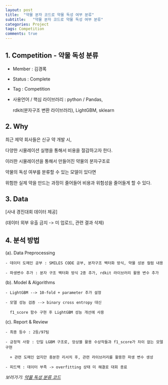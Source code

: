 ```yaml
---
layout: post
title:  "약물 분자 코드로 약물 독성 여부 분류"
subtitle:   "약물 분자 코드로 약물 독성 여부 분류"
categories: Project
tags: Competition
comments: true
---
```


## 1. Competition - 약물 독성 분류

  - Member : 김경록

  - Status : Complete

  - Tag : Competition

  - 사용언어 / 핵심 라이브러리 : python / Pandas, 
  
  	rdkit(분자구조 변환 라이브러리), LightGBM, sklearn

## 2. Why

 최근 제약 회사들은 신규 약 개발 시, 
 
 다양한 시물레이션 실행을 통해서 비용을 절감하고자 한다.
 
 이러한 시물레이션을 통해서 만들어진 약물의 분자구조로 
 
 약물의 독성 여부를 분류할 수 있는 모델이 있다면
 
 위험한 실제 약을 만드는 과정이 줄어들어 비용과 위험성을 줄어들게 할 수 있다.
 
## 3. Data

[사내 경진대회 데이터 제공] 

(데이터 외부 유출 금지 -> 미 업로드, 관련 결과 삭제)

## 4. 분석 방법

(a). Data Preprocessing
 
	- 데이터 도메인 공부 : SMILES CODE 공부, 분자구조 벡터화 방식, 약물 성분 컬럼 내용
	
	- 파생변수 추가 : 분자 구조 벡터화 방식 2종 추가, rdkit 라이브러리 활용 변수 추가
	
 (b). Model & Algorithms
 
	- LightGBM --> 10-fold + parameter 추가 설정
	
	- 모델 성능 검증 --> binary cross entropy 대신 
	
	  f1_score 함수 구현 후 LightGBM 성능 개선에 사용
	
 (c). Report & Review
 
	- 최종 등수 : 2등/97팀
	
	- 긍정적 사항 : 단일 LGBM 구조로, 앙상블 활용 수상작들과 f1_score가 차이 없는 모델 구현
	
	  + 관련 도메인 없지만 충분한 리서치 후, 관련 라이브러리를 활용한 파생 변수 생성
	
	- 피드백 : 데이터 부족 -> overfitting 상태 미 해결로 대회 종료
		
*보러가기: [약물 독성 분류 코드](https://github.com/bluemumin/smiles_toxicity/blob/main/smiles_code_to_toxicity.ipynb)*